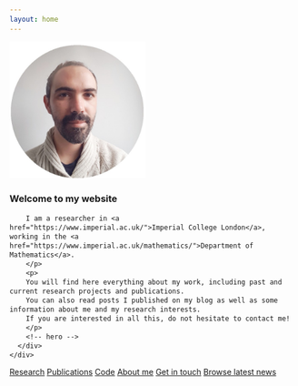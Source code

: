```yaml
---
layout: home
---
```





<section id="hero" class="section ">
  <div class="container">
    <div class="row">
      <div class="col-md-4 col-sm-6 ">
          <img src="images/me_round.jpeg" alt="" width="240" height="240" />
        </div>
      <div class="col-md-7 col-sm-6 ">
      <h3>Welcome to my website</h3>
        <p>
        
        I am a researcher in <a href="https://www.imperial.ac.uk/">Imperial College London</a>, working in the <a href="https://www.imperial.ac.uk/mathematics/">Department of Mathematics</a>. 
        </p>
        <p>
        You will find here everything about my work, including past and current research projects and publications.
        You can also read posts I published on my blog as well as some information about me and my research interests.
        If you are interested in all this, do not hesitate to contact me!
        </p>
        <!-- hero --> 
      </div>
    </div>




</div>

<div class="row">
  <div class="col-md-12 text-center">
    <div class="btn-group btn-group-lg" role="group" aria-label="...">
      <a  type="button" href="{{ site.baseurl }}/research" class="btn btn-primary">Research</a>
      <a  type="button" href="{{ site.baseurl }}/publications" class="btn btn-primary">Publications</a>
      <a  type="button" href="{{ site.baseurl }}/code"  class="btn btn-primary">Code</a>
      <a  type="button" href="{{ site.baseurl }}/about"  class="btn btn-primary">About me</a>
      <a  type="button" href="{{ site.baseurl }}/contact"  class="btn btn-primary">Get in touch</a>
      <a  type="button" href="{{ site.baseurl }}/blog"  class="btn btn-primary">Browse latest news</a>
   </div>
  </div>
</div>

</section>
